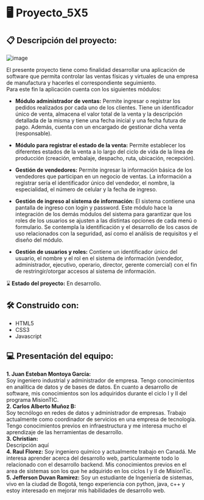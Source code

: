 # 🖥 Proyecto_5X5
## 📋 Descripción del proyecto:
![image](https://user-images.githubusercontent.com/82006611/132962234-93b376ee-e946-4e37-9d0c-0e1be98e2a8c.png)<br>

El presente proyecto tiene como finalidad desarrollar una aplicación de software que permita controlar las ventas físicas y virtuales de una empresa de manufactura y hacerles el correspondiente seguimiento. <br>
Para este fin la aplicación cuenta con los siguientes módulos:
- **Módulo administrador de ventas:** Permite ingresar o registrar los pedidos realizados por cada uno de los clientes. Tiene un identificador único de venta, almacena el valor total de la venta y la descripción detallada de la misma y tiene una fecha inicial y una fecha futura de pago. Además, cuenta con un encargado de gestionar dicha venta (responsable).

- **Módulo para registrar el estado de la venta:** Permite establecer los diferentes estados de la venta a lo largo del ciclo de vida de la línea de producción (creación, embalaje, despacho, ruta, ubicación, recepción).  

- **Gestión de vendedores:** Permite ingresar la información básica de los vendedores que participan en un negocio de ventas. La información a registrar sería el identificador único del vendedor, el nombre, la especialidad, el número de celular y la fecha de ingreso.

- **Gestión de ingreso al sistema de información:** El sistema contiene una pantalla de ingreso con login y password. 
Este módulo hace la integración de los demás módulos del sistema para garantizar que los roles de los usuarios se ajusten a las distintas opciones de cada menú o formulario. Se contempla la identificación y el desarrollo de los casos de uso relacionados con la seguridad, así como el análisis de requisitos y el diseño del módulo.

- **Gestión de usuarios y roles:** Contiene un identificador único del usuario, el nombre y el rol en el sistema de información (vendedor, administrador, ejecutivo, operario, director, gerente comercial) con el fin de restringir/otorgar accesos al sistema de información.

⌛️ **Estado del proyecto:** En desarrollo.

## 🛠️ Construido con:

- HTML5
- CSS3
- Javascript

## 💻 Presentación del equipo:
**1. Juan Esteban Montoya García:**<br>
Soy ingeniero industrial y administrador de empresa. Tengo conocimientos en analítica de datos y de bases de datos. En cuanto a desarrollo de software, mis conocimientos son los adquiridos durante el ciclo I y II del programa MisionTIC.<br>
**2. Carlos Alberto Muñoz B:**<br>
Soy tecnólogo en redes de datos y administrador de empresas. Trabajo actualmente como coordinador de servicios en una empresa de tecnología. Tengo conocimientos previos en infraestructura y me interesa mucho el aprendizaje de las herramientas de desarrollo.<br>
**3. Christian:**<br>
Descripción aquí<br>
**4. Raul Florez:** Soy ingeniero químico y actualmente trabajo en Canadá. Me interesa aprender acerca  del desarrollo web, particularmente todo lo relacionado con el desarrollo backend. Mis conocimientos previos en el area de sistemas son los que he adquirido en los ciclos I y II de MisionTic.<br>
**5. Jefferson Duvan Ramirez:** Soy un estudiante de Ingeniería de sistemas, vivo en la ciudad de Bogotá, tengo experiencia con python, java, c++ y estoy interesado en mejorar mis habilidades de desarrollo web.<br>
